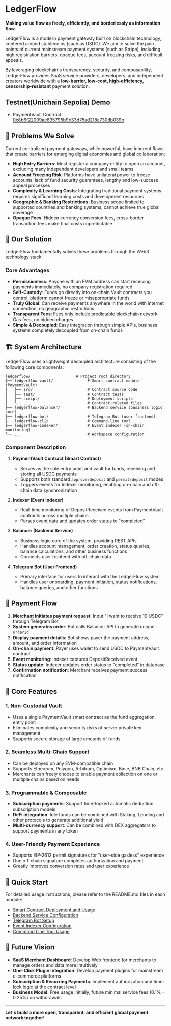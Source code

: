 # LedgerFlow

**Making value flow as freely, efficiently, and borderlessly as information flow.**

LedgerFlow is a modern payment gateway built on blockchain technology, centered around stablecoins (such as USDC). We aim to solve the pain points of current mainstream payment systems (such as Stripe), including high registration barriers, opaque fees, account freezing risks, and difficult appeals.

By leveraging blockchain's transparency, security, and composability, LedgerFlow provides SaaS service providers, developers, and independent creators worldwide with a **low-barrier, low-cost, high-efficiency, censorship-resistant** payment solution.

## Testnet(Unichain Sepolia) Demo

* PaymentVault Contract: [0x8b6f22009ae835795b9b33d75ad218c730db039b](https://sepolia.uniscan.xyz/address/0x8b6f22009ae835795b9b33d75ad218c730db039b)

## 🎯 Problems We Solve

Current centralized payment gateways, while powerful, have inherent flaws that create barriers for emerging digital economies and global collaboration:

- **High Entry Barriers**: Must register a company entity to open an account, excluding many independent developers and small teams
- **Account Freezing Risk**: Platforms have unilateral power to freeze accounts, lack of fund security guarantees, lengthy and low-success appeal processes
- **Complexity & Learning Costs**: Integrating traditional payment systems requires significant learning costs and development resources
- **Geographic & Banking Restrictions**: Business scope limited to supported countries and banking systems, cannot achieve true global coverage
- **Opaque Fees**: Hidden currency conversion fees, cross-border transaction fees make final costs unpredictable

## 🚀 Our Solution

LedgerFlow fundamentally solves these problems through the Web3 technology stack:

### Core Advantages

- **Permissionless**: Anyone with an EVM address can start receiving payments immediately, no company registration required
- **Self-Custody**: Funds go directly into on-chain Vault contracts you control, platform cannot freeze or misappropriate funds
- **Truly Global**: Can receive payments anywhere in the world with internet connection, no geographic restrictions
- **Transparent Fees**: Fees only include predictable blockchain network Gas fees, no hidden charges
- **Simple & Decoupled**: Easy integration through simple APIs, business systems completely decoupled from on-chain funds

## 🏗️ System Architecture

LedgerFlow uses a lightweight decoupled architecture consisting of the following core components:

```text
ledgerflow/                    # Project root directory
├── ledgerflow-vault/               # Smart contract module (PaymentVault)
│   ├── src/                        # Contract source code
│   ├── test/                       # Contract tests
│   ├── script/                     # Deployment scripts
│   └── ...                         # Contract-related files
├── ledgerflow-balancer/            # Backend service (business logic core)
├── ledgerflow-bot/                 # Telegram Bot (user frontend)
├── ledgerflow-cli/                 # Command-line tool
├── ledgerflow-indexer/             # Event indexer (on-chain monitoring)
└── ...                             # Workspace configuration
```

### Component Description

1. **PaymentVault Contract (Smart Contract)**
   - Serves as the sole entry point and vault for funds, receiving and storing all USDC payments
   - Supports both standard `approve/deposit` and `permit/deposit` modes
   - Triggers events for Indexer monitoring, enabling on-chain and off-chain data synchronization

2. **Indexer (Event Indexer)**
   - Real-time monitoring of DepositReceived events from PaymentVault contracts across multiple chains
   - Parses event data and updates order status to "completed"

3. **Balancer (Backend Service)**
   - Business logic core of the system, providing REST APIs
   - Handles account management, order creation, status queries, balance calculations, and other business functions
   - Connects user frontend with off-chain data

4. **Telegram Bot (User Frontend)**
   - Primary interface for users to interact with the LedgerFlow system
   - Handles user onboarding, payment initiation, status notifications, balance queries, and other functions

## 🔄 Payment Flow

1. **Merchant initiates payment request**: Input "I want to receive 10 USDC" through Telegram Bot
2. **System generates order**: Bot calls Balancer API to generate unique `orderId`
3. **Display payment details**: Bot shows payer the payment address, amount, and order information
4. **On-chain payment**: Payer uses wallet to send USDC to PaymentVault contract
5. **Event monitoring**: Indexer captures DepositReceived event
6. **Status update**: Indexer updates order status to "completed" in database
7. **Confirmation notification**: Merchant receives payment success notification

## 🌟 Core Features

### 1. Non-Custodial Vault

- Uses a single PaymentVault smart contract as the fund aggregation entry point
- Eliminates complexity and security risks of server private key management
- Supports secure storage of large amounts of funds

### 2. Seamless Multi-Chain Support

- Can be deployed on any EVM-compatible chain
- Supports Ethereum, Polygon, Arbitrum, Optimism, Base, BNB Chain, etc.
- Merchants can freely choose to enable payment collection on one or multiple chains based on needs

### 3. Programmable & Composable

- **Subscription payments**: Support time-locked automatic deduction subscription models
- **DeFi integration**: Idle funds can be combined with Staking, Lending and other protocols to generate additional yield
- **Multi-currency support**: Can be combined with DEX aggregators to support payments in any token

### 4. User-Friendly Payment Experience

- Supports EIP-2612 permit signatures for "user-side gasless" experience
- One off-chain signature completes authorization and payment
- Greatly improves conversion rates and user experience

## 🎯 Quick Start

For detailed usage instructions, please refer to the README.md files in each module:

- [Smart Contract Deployment and Usage](./ledgerflow-vault/README.md)
- [Backend Service Configuration](./ledgerflow-balancer/README.md)
- [Telegram Bot Setup](./ledgerflow-bot/README.md)
- [Event Indexer Configuration](./ledgerflow-indexer/README.md)
- [Command Line Tool Usage](./ledgerflow-cli/README.md)

## 🔮 Future Vision

- **SaaS Merchant Dashboard**: Develop Web frontend for merchants to manage orders and data more intuitively
- **One-Click Plugin Integration**: Develop payment plugins for mainstream e-commerce platforms
- **Subscription & Recurring Payments**: Implement authorization and time-lock logic at the contract level
- **Business Model**: Free usage initially, future minimal service fees (0.1% - 0.25%) on withdrawals

---

**Let's build a more open, transparent, and efficient global payment network together!**
